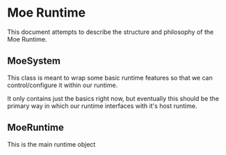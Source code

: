# Moe Runtime

This document attempts to describe the structure and philosophy 
of the Moe Runtime. 

## MoeSystem

This class is meant to wrap some basic runtime features so that 
we can control/configure it within our runtime. 

It only contains just the basics right now, but eventually this 
should be the primary way in which our runtime interfaces with it's
host runtime.

## MoeRuntime

This is the main runtime object